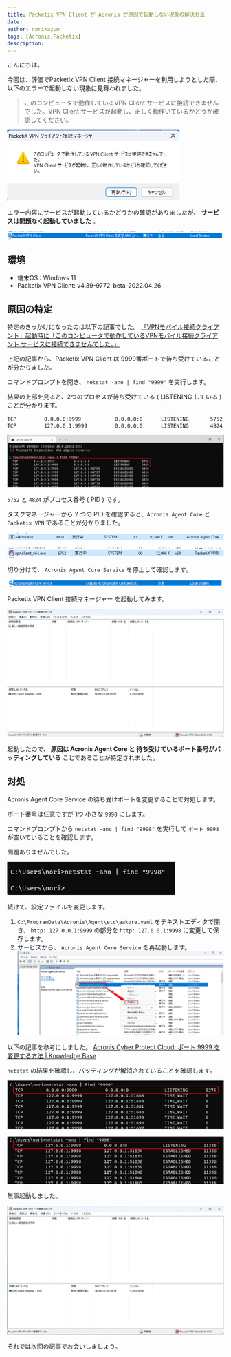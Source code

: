 ```yaml
---
title: Packetix VPN Client が Acronis が原因で起動しない現象の解決方法
date: 
author: norikazum
tags: [Acronis,Packetix]
description: 
---
```


こんにちは。

今回は、評価でPacketix VPN Client 接続マネージャーを利用しようとした際、以下のエラーで起動しない現象に見舞われました。

> このコンピュータで動作しているVPN Client サービスに接続できませんでした。VPN Client サービスが起動し、正しく動作いているかどうか確認してください。

![Packetix VPN Client が起動しないエラー内容](images/2022-11-19_17h12_19.png "Packetix VPN Client が起動しないエラー内容")

エラー内容にサービスが起動しているかどうかの確認がありましたが、 **サービスは問題なく起動していました** 。

![Packetix VPN Client のサービス起動状態](images/2022-11-19_17h18_31.png "Packetix VPN Client のサービス起動状態")

## 環境
- 端末OS : Windows 11
- Packetix VPN Client: v4.39-9772-beta-2022.04.26

## 原因の特定

特定のきっかけになったのは以下の記事でした。
[「VPNモバイル接続クライアント」起動時に「このコンピュータで動作しているVPNモバイル接続クライアント サービスに接続できませんでした。」](https://faq.r4support.epson.jp/app/answers/detail/a_id/2840/~/%E3%80%8Cvpn%E3%83%A2%E3%83%90%E3%82%A4%E3%83%AB%E6%8E%A5%E7%B6%9A%E3%82%AF%E3%83%A9%E3%82%A4%E3%82%A2%E3%83%B3%E3%83%88%E3%80%8D%E8%B5%B7%E5%8B%95%E6%99%82%E3%81%AB%E3%80%8C%E3%81%93%E3%81%AE%E3%82%B3%E3%83%B3%E3%83%94%E3%83%A5%E3%83%BC%E3%82%BF%E3%81%A7%E5%8B%95%E4%BD%9C%E3%81%97%E3%81%A6%E3%81%84%E3%82%8Bvpn%E3%83%A2%E3%83%90%E3%82%A4%E3%83%AB%E6%8E%A5%E7%B6%9A%E3%82%AF%E3%83%A9%E3%82%A4%E3%82%A2%E3%83%B3%E3%83%88-%E3%82%B5%E3%83%BC%E3%83%93%E3%82%B9%E3%81%AB%E6%8E%A5%E7%B6%9A%E3%81%A7%E3%81%8D%E3%81%BE%E3%81%9B%E3%82%93%E3%81%A7%E3%81%97%E3%81%9F%E3%80%82%E3%80%8D)

上記の記事から、Packetix VPN Client は 9999番ポートで待ち受けていることが分かりました。

コマンドプロンプトを開き、 `netstat -ano | find "9999"` を実行します。

結果の上部を見ると、2つのプロセスが待ち受けている ( LISTENING している ) ことが分かります。
```
TCP         0.0.0.0:9999           0.0.0.0:0      LISTENING       5752
TCP         127.0.0.1:9999         0.0.0.0:0      LISTENING       4824
```

![netstat の結果](images/2022-11-19_17h55_48.png "netstat の結果")

 `5752` と `4824` がプロセス番号 ( PID ) です。

タスクマネージャーから 2 つの PID を確認すると、`Acronis Agent Core` と `Packetix VPN` であることが分かりました。

![Acronis Agent Core のプロセス](images/2022-11-19_17h59_53.png "Acronis Agent Core のプロセス")

![Packetix VPN のプロセス](images/2022-11-19_18h00_18.png "Packetix VPN のプロセス")

切り分けで、 `Acronis Agent Core Service` を停止して確認します。

![Acronis Agent Core の停止](images/2022-11-19_20h59_17.png "Acronis Agent Core の停止")

Packetix VPN Client 接続マネージャー を起動してみます。

![Packetix VPN Client を起動](images/2022-11-19_21h00_26.png "Packetix VPN Client を起動")

起動したので、 **原因は Acronis Agent Core と 待ち受けているポート番号がバッティングしている** ことであることが特定されました。

## 対処
Acronis Agent Core Service の待ち受けポートを変更することで対処します。

ポート番号は任意ですが 1つ 小さな `9998` にします。

コマンドプロンプトから `netstat -ano | find "9998"` を実行して `ポート 9998` が空いていることを確認します。

問題ありませんでした。

![9998 ポートが空いていることを確認](images/2022-11-19_21h06_13.png "9998 ポートが空いていることを確認")

続けて、設定ファイルを変更します。

1. `C:\ProgramData\Acronis\Agent\etc\aakore.yaml` をテキストエディタで開き、 `http: 127.0.0.1:9999` の部分を `http: 127.0.0.1:9998` に変更して保存します。
1. サービスから、 `Acronis Agent Core Service` を再起動します。
![Acronis Agent Core Service を再起動](images/2022-11-19_22h11_56.png "Acronis Agent Core Service を再起動")

以下の記事を参考にしました。
[Acronis Cyber Protect Cloud: ポート 9999 を変更する方法 | Knowledge Base](https://kb.acronis.com/node/68127)

`netstat` の結果を確認し、バッティングが解消されていることを確認します。

![9999 番ポートで Packetix VPN Client が動作している](images/2022-11-19_22h14_12.png "9999 番ポートで Packetix VPN Client が動作している")

![9998 番ポートで Acronis Agent Core Service が動作している](images/2022-11-19_22h14_18.png "9998 番ポートで Acronis Agent Core Service が動作している")

無事起動しました。

![Packetix VPN Client が正常に起動](images/2022-11-19_22h18_06.png "9998番ポートでPacketix VPN Client が正常に起動")

それでは次回の記事でお会いしましょう。
